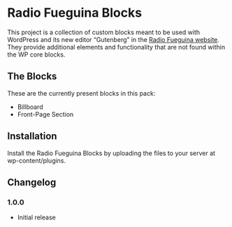 # Radio Fueguina Blocks
This project is a collection of custom blocks meant to be used with WordPress and its new editor “Gutenberg” in the [Radio Fueguina website](https://www.radiofueguina.com). They provide additional elements and functionality that are not found within the WP core blocks.

## The Blocks
These are the currently present blocks in this pack:
- Billboard
- Front-Page Section

## Installation
Install the Radio Fueguina Blocks by uploading the files to your server at wp-content/plugins.

## Changelog
### 1.0.0
- Initial release